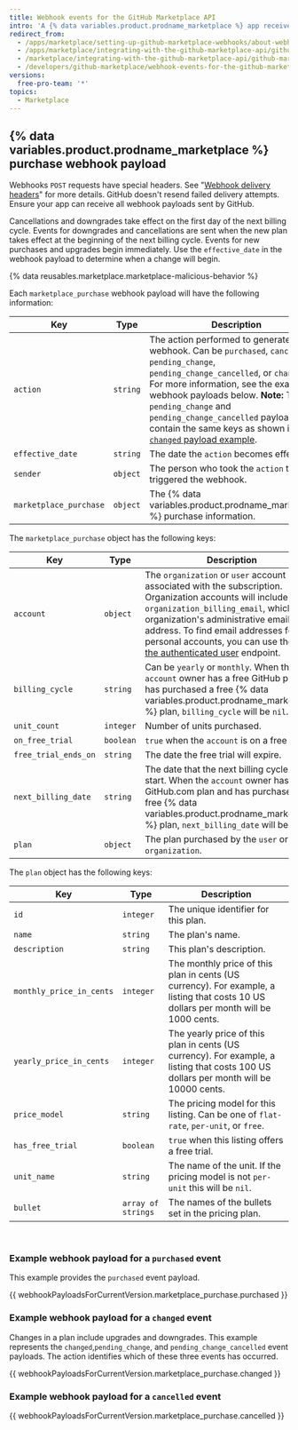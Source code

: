 ```yaml
---
title: Webhook events for the GitHub Marketplace API
intro: 'A {% data variables.product.prodname_marketplace %} app receives information about changes to a user''s plan from the Marketplace purchase event webhook. A Marketplace purchase event is triggered when a user purchases, cancels, or changes their payment plan.'
redirect_from:
  - /apps/marketplace/setting-up-github-marketplace-webhooks/about-webhook-payloads-for-a-github-marketplace-listing/
  - /apps/marketplace/integrating-with-the-github-marketplace-api/github-marketplace-webhook-events/
  - /marketplace/integrating-with-the-github-marketplace-api/github-marketplace-webhook-events
  - /developers/github-marketplace/webhook-events-for-the-github-marketplace-api
versions:
  free-pro-team: '*'
topics:
  - Marketplace
---
```

## {% data variables.product.prodname_marketplace %} purchase webhook payload

Webhooks `POST` requests have special headers. See "[Webhook delivery headers](/webhooks/event-payloads/#delivery-headers)" for more details. GitHub doesn't resend failed delivery attempts. Ensure your app can receive all webhook payloads sent by GitHub.

Cancellations and downgrades take effect on the first day of the next billing cycle. Events for downgrades and cancellations are sent when the new plan takes effect at the beginning of the next billing cycle. Events for new purchases and upgrades begin immediately. Use the `effective_date` in the webhook payload to determine when a change will begin.

{% data reusables.marketplace.marketplace-malicious-behavior %}

Each `marketplace_purchase` webhook payload will have the following information:


Key | Type | Description
----|------|-------------
`action` | `string` | The action performed to generate the webhook. Can be `purchased`, `cancelled`, `pending_change`, `pending_change_cancelled`, or `changed`. For more information, see the example webhook payloads below. **Note:** The `pending_change` and `pending_change_cancelled` payloads contain the same keys as shown in the [`changed` payload example](#example-webhook-payload-for-a-changed-event).
`effective_date` | `string` | The date the `action` becomes effective.
`sender` | `object` | The person who took the `action` that triggered the webhook.
`marketplace_purchase` | `object` | The {% data variables.product.prodname_marketplace %} purchase information.

The `marketplace_purchase` object has the following keys:

Key | Type | Description
----|------|-------------
`account` | `object` | The `organization` or `user` account associated with the subscription. Organization accounts will include `organization_billing_email`, which is the organization's administrative email address. To find email addresses for personal accounts, you can use the [Get the authenticated user](/rest/reference/users#get-the-authenticated-user) endpoint.
`billing_cycle` | `string` | Can be `yearly` or `monthly`. When the `account` owner has a free GitHub plan and has purchased a free {% data variables.product.prodname_marketplace %} plan, `billing_cycle` will be `nil`.
`unit_count`  | `integer` | Number of units purchased.
`on_free_trial` | `boolean` | `true` when the `account` is on a free trial.
`free_trial_ends_on` | `string` | The date the free trial will expire.
`next_billing_date` | `string` | The date that the next billing cycle will start. When the `account` owner has a free GitHub.com plan and has purchased a free {% data variables.product.prodname_marketplace %} plan, `next_billing_date` will be `nil`.
`plan` | `object` | The plan purchased by the `user` or `organization`.

The `plan` object has the following keys:

Key | Type | Description
----|------|-------------
`id` | `integer` | The unique identifier for this plan.
`name` | `string` | The plan's name.
`description` | `string` | This plan's description.
`monthly_price_in_cents` | `integer` | The monthly price of this plan in cents (US currency). For example, a listing that costs 10 US dollars per month will be 1000 cents.
`yearly_price_in_cents` | `integer` | The yearly price of this plan in cents (US currency). For example, a listing that costs 100 US dollars per month will be 10000 cents.
`price_model` | `string` | The pricing model for this listing. Can be one of `flat-rate`, `per-unit`, or `free`.
`has_free_trial` | `boolean` | `true` when this listing offers a free trial.
`unit_name` | `string` | The name of the unit. If the pricing model is not `per-unit` this will be `nil`.
`bullet` | `array of strings` | The names of the bullets set in the pricing plan.

<br/>

### Example webhook payload for a `purchased` event
This example provides the `purchased` event payload.

{{ webhookPayloadsForCurrentVersion.marketplace_purchase.purchased }}

### Example webhook payload for a `changed` event

Changes in a plan include upgrades and downgrades. This example represents the `changed`,`pending_change`, and `pending_change_cancelled` event payloads. The action identifies which of these three events has occurred.

{{ webhookPayloadsForCurrentVersion.marketplace_purchase.changed }}

### Example webhook payload for a `cancelled` event

{{ webhookPayloadsForCurrentVersion.marketplace_purchase.cancelled }}
